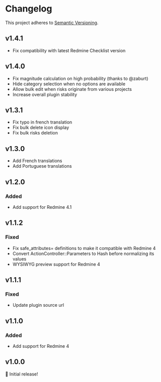 # Changelog

This project adheres to [Semantic Versioning](https://semver.org/spec/v2.0.0.html).

## v1.4.1

* Fix compatibility with latest Redmine Checklist version

## v1.4.0

* Fix magnitude calculation on high probability (thanks to @zaburt)
* Hide category selection when no options are available
* Allow bulk edit when risks originate from various projects
* Increase overall plugin stability

## v1.3.1

* Fix typo in french translation
* Fix bulk delete icon display
* Fix bulk risks deletion

## v1.3.0

* Add French translations
* Add Portuguese translations

## v1.2.0

### Added

* Add support for Redmine 4.1

## v1.1.2

### Fixed

* Fix safe_attributes= definitions to make it compatible with Redmine 4
* Convert ActionController::Parameters to Hash before normalizing its values
* WYSIWYG preview support for Redmine 4

## v1.1.1

### Fixed

* Update plugin source url

## v1.1.0

### Added

* Add support for Redmine 4

## v1.0.0

🎉 Initial release!
